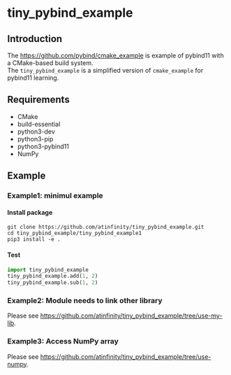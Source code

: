 # tiny_pybind_example

## Introduction

The <https://github.com/pybind/cmake_example> is example of pybind11 with a CMake-based build system.  
The `tiny_pybind_example` is a simplified version of `cmake_example` for pybind11 learning.

## Requirements

- CMake
- build-essential
- python3-dev
- python3-pip
- python3-pybind11
- NumPy

## Example

### Example1: minimul example

#### Install package

```shell
git clone https://github.com/atinfinity/tiny_pybind_example.git
cd tiny_pybind_example/tiny_pybind_example1
pip3 install -e .
```

#### Test

```python
import tiny_pybind_example
tiny_pybind_example.add(1, 2)
tiny_pybind_example.sub(1, 2)
```

### Example2: Module needs to link other library

Please see <https://github.com/atinfinity/tiny_pybind_example/tree/use-my-lib>.

### Example3: Access NumPy array

Please see <https://github.com/atinfinity/tiny_pybind_example/tree/use-numpy>.

